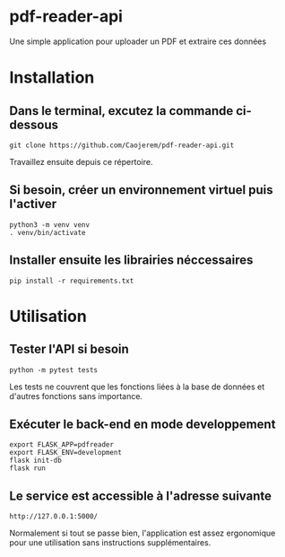# pdf-reader-api

Une simple application pour uploader un PDF et extraire ces données

# Installation

## Dans le terminal, excutez la commande ci-dessous

    git clone https://github.com/Caojerem/pdf-reader-api.git

Travaillez ensuite depuis ce répertoire.

## Si besoin, créer un environnement virtuel puis l'activer

    python3 -m venv venv
    . venv/bin/activate

## Installer ensuite les librairies néccessaires

    pip install -r requirements.txt

# Utilisation

## Tester l'API si besoin

    python -m pytest tests

Les tests ne couvrent que les fonctions liées à la base de données et d'autres fonctions sans importance.

## Exécuter le back-end en mode developpement

    export FLASK_APP=pdfreader
    export FLASK_ENV=development
    flask init-db
    flask run

## Le service est accessible à l'adresse suivante

    http://127.0.0.1:5000/

Normalement si tout se passe bien, l'application est assez ergonomique pour une utilisation sans instructions supplémentaires.
